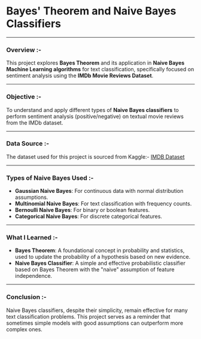 # Bayes' Theorem and Naive Bayes Classifiers
---
### Overview :-

This project explores **Bayes Theorem** and its application in **Naive Bayes Machine Learning algorithms** for text classification, 
specifically focused on sentiment analysis using the **IMDb Movie Reviews Dataset**.

---
### Objective :-

To understand and apply different types of **Naive Bayes classifiers** to perform sentiment analysis (positive/negative) 
on textual movie reviews from the IMDb dataset.

---
### Data Source :-

The dataset used for this project is sourced from Kaggle:- [IMDB Dataset](https://www.kaggle.com/datasets/lakshmi25npathi/imdb-dataset-of-50k-movie-reviews)

---
### Types of Naive Bayes Used :-
- **Gaussian Naive Bayes**: For continuous data with normal distribution assumptions.
- **Multinomial Naive Bayes**: For text classification with frequency counts.
- **Bernoulli Naive Bayes**: For binary or boolean features.
- **Categorical Naive Bayes**: For discrete categorical features.

---
### What I Learned :-

- **Bayes Theorem**: A foundational concept in probability and statistics, used to update the probability of a hypothesis based on new evidence.
- **Naive Bayes Classifier**: A simple and effective probabilistic classifier based on Bayes Theorem with the "naive" assumption of feature independence.


---
### Conclusion :-

Naive Bayes classifiers, despite their simplicity, remain effective for many text classification problems. This project serves 
as a reminder that sometimes simple models with good assumptions can outperform more complex ones.

